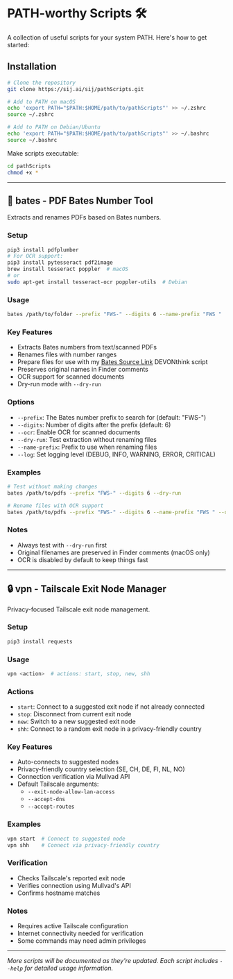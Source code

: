 # PATH-worthy Scripts 🛠️

A collection of useful scripts for your system PATH. Here's how to get started:

## Installation

```bash
# Clone the repository
git clone https://sij.ai/sij/pathScripts.git

# Add to PATH on macOS
echo 'export PATH="$PATH:$HOME/path/to/pathScripts"' >> ~/.zshrc
source ~/.zshrc

# Add to PATH on Debian/Ubuntu
echo 'export PATH="$PATH:$HOME/path/to/pathScripts"' >> ~/.bashrc
source ~/.bashrc
```

Make scripts executable:
```bash
cd pathScripts
chmod +x *
```

---

## 📄 bates - PDF Bates Number Tool

Extracts and renames PDFs based on Bates numbers.

### Setup
```bash
pip3 install pdfplumber
# For OCR support:
pip3 install pytesseract pdf2image
brew install tesseract poppler  # macOS
# or
sudo apt-get install tesseract-ocr poppler-utils  # Debian
```

### Usage
```bash
bates /path/to/folder --prefix "FWS-" --digits 6 --name-prefix "FWS "
```

### Key Features
- Extracts Bates numbers from text/scanned PDFs
- Renames files with number ranges
- Prepare files for use with my [Bates Source Link](https://sij.ai/sij/DEVONthink/src/branch/main/Bates%20Source%20Link.scpt$0) DEVONthink script
- Preserves original names in Finder comments
- OCR support for scanned documents
- Dry-run mode with `--dry-run`

### Options
- `--prefix`: The Bates number prefix to search for (default: "FWS-")
- `--digits`: Number of digits after the prefix (default: 6)
- `--ocr`: Enable OCR for scanned documents
- `--dry-run`: Test extraction without renaming files
- `--name-prefix`: Prefix to use when renaming files
- `--log`: Set logging level (DEBUG, INFO, WARNING, ERROR, CRITICAL)

### Examples
```bash
# Test without making changes
bates /path/to/pdfs --prefix "FWS-" --digits 6 --dry-run

# Rename files with OCR support
bates /path/to/pdfs --prefix "FWS-" --digits 6 --name-prefix "FWS " --ocr
```

### Notes
- Always test with `--dry-run` first
- Original filenames are preserved in Finder comments (macOS only)
- OCR is disabled by default to keep things fast

---

## 🔒 vpn - Tailscale Exit Node Manager

Privacy-focused Tailscale exit node management.

### Setup
```bash
pip3 install requests
```

### Usage
```bash
vpn <action>  # actions: start, stop, new, shh
```

### Actions
- `start`: Connect to a suggested exit node if not already connected
- `stop`: Disconnect from current exit node
- `new`: Switch to a new suggested exit node
- `shh`: Connect to a random exit node in a privacy-friendly country

### Key Features
- Auto-connects to suggested nodes
- Privacy-friendly country selection (SE, CH, DE, FI, NL, NO)
- Connection verification via Mullvad API
- Default Tailscale arguments:
  - `--exit-node-allow-lan-access`
  - `--accept-dns`
  - `--accept-routes`

### Examples
```bash
vpn start  # Connect to suggested node
vpn shh    # Connect via privacy-friendly country
```

### Verification
- Checks Tailscale's reported exit node
- Verifies connection using Mullvad's API
- Confirms hostname matches

### Notes
- Requires active Tailscale configuration
- Internet connectivity needed for verification
- Some commands may need admin privileges

---

_More scripts will be documented as they're updated. Each script includes `--help` for detailed usage information._
